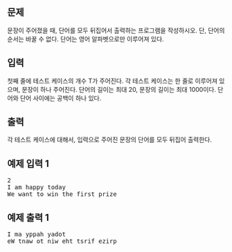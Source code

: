 <div id="problem-body">
    <div class="col-md-12">
        <section id="description" class="problem-section">
            <div class="headline">
                <h2>문제</h2>
            </div>
            <div id="problem_description" class="problem-text">
                <p>
                    문장이 주어졌을 때, 단어를 모두 뒤집어서 출력하는 프로그램을
                    작성하시오. 단, 단어의 순서는 바꿀 수 없다. 단어는 영어
                    알파벳으로만 이루어져 있다.
                </p>
            </div>
        </section>
    </div>
    <div class="col-md-12">
        <section id="input" class="problem-section">
            <div class="headline">
                <h2>입력</h2>
            </div>
            <div id="problem_input" class="problem-text">
                <p>
                    첫째 줄에 테스트 케이스의 개수 T가 주어진다. 각 테스트
                    케이스는 한 줄로 이루어져 있으며, 문장이 하나 주어진다.
                    단어의 길이는 최대 20, 문장의 길이는 최대 1000이다. 단어와
                    단어 사이에는 공백이 하나 있다.
                </p>
            </div>
        </section>
    </div>
    <div class="col-md-12">
        <section id="output" class="problem-section">
            <div class="headline">
                <h2>출력</h2>
            </div>
            <div id="problem_output" class="problem-text">
                <p>
                    각 테스트 케이스에 대해서, 입력으로 주어진 문장의 단어를
                    모두 뒤집어 출력한다.
                </p>
            </div>
        </section>
    </div>
    <div class="col-md-12">
        <section id="limit" style="display: none" class="problem-section">
            <div class="headline">
                <h2>제한</h2>
            </div>
            <div id="problem_limit" class="problem-text"></div>
        </section>
    </div>
    <div class="col-md-12">
        <div class="row">
            <div class="col-md-6">
                <section id="sampleinput1">
                    <div class="headline">
                        <h2>
                            예제 입력 1
                        </h2>
                    </div>
                    <pre class="sampledata" id="sample-input-1">
2
I am happy today
We want to win the first prize
</pre
                    >
                </section>
            </div>
            <div class="col-md-6">
                <section id="sampleoutput1">
                    <div class="headline">
                        <h2>
                            예제 출력 1
                        </h2>
                    </div>
                    <pre class="sampledata" id="sample-output-1">
I ma yppah yadot
eW tnaw ot niw eht tsrif ezirp
</pre
                    >
                </section>
            </div>
        </div>
    </div>
    <div class="col-md-12">
        <section id="hint" style="display: none" class="problem-section">
            <div class="headline">
                <h2>힌트</h2>
            </div>
            <div id="problem_hint" class="problem-text"></div>
        </section>
    </div>
</div>
